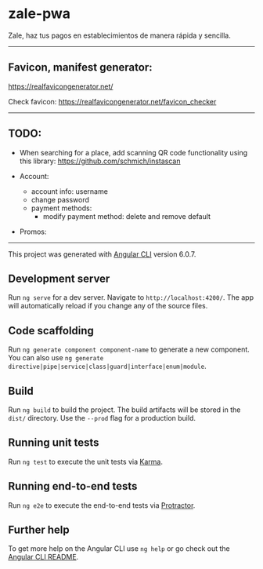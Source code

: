 # zale-pwa
Zale, haz tus pagos en establecimientos de manera rápida y sencilla.

---
## Favicon, manifest generator:

https://realfavicongenerator.net/

Check favicon: https://realfavicongenerator.net/favicon_checker

---

## TODO:
- When searching for a place, add scanning QR code functionality using this library:
https://github.com/schmich/instascan

- Account:
    * account info: username
    * change password 
    * payment methods:
        * modify payment method: delete and remove default

- Promos:


---

This project was generated with [Angular CLI](https://github.com/angular/angular-cli) version 6.0.7.

## Development server

Run `ng serve` for a dev server. Navigate to `http://localhost:4200/`. The app will automatically reload if you change any of the source files.

## Code scaffolding

Run `ng generate component component-name` to generate a new component. You can also use `ng generate directive|pipe|service|class|guard|interface|enum|module`.

## Build

Run `ng build` to build the project. The build artifacts will be stored in the `dist/` directory. Use the `--prod` flag for a production build.

## Running unit tests

Run `ng test` to execute the unit tests via [Karma](https://karma-runner.github.io).

## Running end-to-end tests

Run `ng e2e` to execute the end-to-end tests via [Protractor](http://www.protractortest.org/).

## Further help

To get more help on the Angular CLI use `ng help` or go check out the [Angular CLI README](https://github.com/angular/angular-cli/blob/master/README.md).

